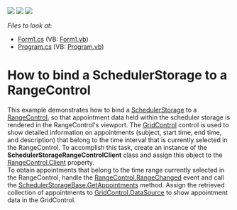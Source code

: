<!-- default badges list -->
![](https://img.shields.io/endpoint?url=https://codecentral.devexpress.com/api/v1/VersionRange/128633758/15.2.4%2B)
[![](https://img.shields.io/badge/Open_in_DevExpress_Support_Center-FF7200?style=flat-square&logo=DevExpress&logoColor=white)](https://supportcenter.devexpress.com/ticket/details/E4093)
[![](https://img.shields.io/badge/📖_How_to_use_DevExpress_Examples-e9f6fc?style=flat-square)](https://docs.devexpress.com/GeneralInformation/403183)
<!-- default badges end -->
<!-- default file list -->
*Files to look at*:

* [Form1.cs](./CS/Form1.cs) (VB: [Form1.vb](./VB/Form1.vb))
* [Program.cs](./CS/Program.cs) (VB: [Program.vb](./VB/Program.vb))
<!-- default file list end -->
# How to bind a SchedulerStorage to a RangeControl


<p>This example demonstrates how to bind a <a href="http://documentation.devexpress.com/#WindowsForms/clsDevExpressXtraSchedulerSchedulerStoragetopic"><u>SchedulerStorage</u></a> to a <a href="http://documentation.devexpress.com/#WindowsForms/clsDevExpressXtraEditorsRangeControltopic"><u>RangeControl</u></a>, so that appointment data held within the scheduler storage is rendered in the RangeControl's viewport. The <a href="http://documentation.devexpress.com/#WindowsForms/clsDevExpressXtraGridGridControltopic"><u>GridControl</u></a> control is used to show detailed information on appointments (subject, start time, end time, and description) that belong to the time interval that is currently selected in the RangeControl. To accomplish this task, create an instance of the <strong>SchedulerStorageRangeControlClient</strong> class and assign this object to the <a href="http://documentation.devexpress.com/#WindowsForms/DevExpressXtraEditorsRangeControl_Clienttopic"><u>RangeControl.Client</u></a> property. <br />
To obtain appointments that belong to the time range currently selected in the RangeControl, handle the <a href="http://documentation.devexpress.com/#WindowsForms/DevExpressXtraEditorsRangeControl_RangeChangedtopic"><u>RangeControl.RangeChanged</u></a> event and call the <a href="http://documentation.devexpress.com/#CoreLibraries/DevExpressXtraSchedulerSchedulerStorageBase_GetAppointmentstopic"><u>SchedulerStorageBase.GetAppointments</u></a> method. Assign the retrieved collection of appointments to <a href="http://documentation.devexpress.com/#WindowsForms/DevExpressXtraGridGridControl_DataSourcetopic"><u>GridControl.DataSource</u></a> to show appointment data in the GridControl.</p>

<br/>


